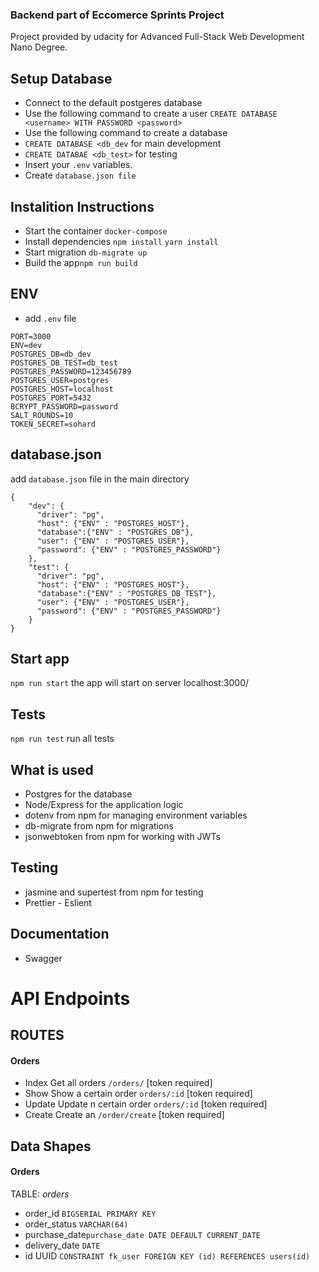 ### Backend part of Eccomerce Sprints Project 
Project provided by udacity for Advanced Full-Stack Web Development Nano Degree.

## Setup Database
- Connect to the default postgeres database 
- Use the following command to create a user
`CREATE DATABASE <username> WITH PASSWORD <password>`
- Use the following command to create a database
- `CREATE DATABASE <db_dev` for main development
- `CREATE DATABAE <db_test>` for testing
- Insert your `.env` variables.
- Create `database.json file`

## Instalition Instructions
- Start the container `docker-compose`
- Install dependencies  `npm install` `yarn install`
- Start migration `db-migrate up`  
- Build the app`npm run build` 

## ENV
- add `.env` file
```
PORT=3000
ENV=dev
POSTGRES_DB=db_dev
POSTGRES_DB_TEST=db_test
POSTGRES_PASSWORD=123456789
POSTGRES_USER=postgres
POSTGRES_HOST=localhost
POSTGRES_PORT=5432
BCRYPT_PASSWORD=password
SALT_ROUNDS=10
TOKEN_SECRET=sohard
```
## database.json
add `database.json` file in the main directory

```
{
    "dev": {
      "driver": "pg",
      "host": {"ENV" : "POSTGRES_HOST"},
      "database":{"ENV" : "POSTGRES_DB"},
      "user": {"ENV" : "POSTGRES_USER"},
      "password": {"ENV" : "POSTGRES_PASSWORD"}
    },
    "test": {
      "driver": "pg",
      "host": {"ENV" : "POSTGRES_HOST"},
      "database":{"ENV" : "POSTGRES_DB_TEST"},
      "user": {"ENV" : "POSTGRES_USER"},
      "password": {"ENV" : "POSTGRES_PASSWORD"}
    }
}
```

## Start app 
`npm run start` the app will start on server localhost:3000/

## Tests
`npm run test` run all tests

## What is used 
- Postgres for the database
- Node/Express for the application logic
- dotenv from npm for managing environment variables
- db-migrate from npm for migrations
- jsonwebtoken from npm for working with JWTs

## Testing 
- jasmine and supertest from npm for testing
- Prettier - Eslient

## Documentation 
- Swagger

# API Endpoints
## ROUTES

#### Orders
- Index 
Get all orders `/orders/` [token required]
- Show 
Show a certain order `orders/:id` [token required]
- Update 
Update n certain order `orders/:id` [token required]
- Create
Create an `/order/create` [token required]

## Data Shapes
#### Orders
TABLE: *orders*
- order_id `BIGSERIAL PRIMARY KEY`
- order_status `VARCHAR(64)` 
- purchase_date`purchase_date DATE DEFAULT CURRENT_DATE`
- delivery_date `DATE`
- id UUID `CONSTRAINT fk_user FOREIGN KEY (id) REFERENCES users(id)`